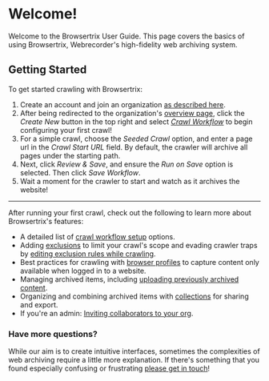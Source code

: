 # Welcome!

Welcome to the Browsertrix User Guide. This page covers the basics of using Browsertrix, Webrecorder's high-fidelity web archiving system.

## Getting Started

To get started crawling with Browsertrix:

1. Create an account and join an organization [as described here](signup.md).
2. After being redirected to the organization's [overview page](overview.md), click the _Create New_ button in the top right and select _[Crawl Workflow](crawl-workflows.md)_ to begin configuring your first crawl!
3. For a simple crawl, choose the _Seeded Crawl_ option, and enter a page url in the _Crawl Start URL_ field. By default, the crawler will archive all pages under the starting path.
4. Next, click _Review & Save_, and ensure the _Run on Save_ option is selected. Then click _Save Workflow_.
5. Wait a moment for the crawler to start and watch as it archives the website!

---

After running your first crawl, check out the following to learn more about Browsertrix's features:

- A detailed list of [crawl workflow setup](workflow-setup.md) options.
- Adding [exclusions](workflow-setup.md#exclusions) to limit your crawl's scope and evading crawler traps by [editing exclusion rules while crawling](running-crawl.md#live-exclusion-editing).
- Best practices for crawling with [browser profiles](browser-profiles.md) to capture content only available when logged in to a website.
- Managing archived items, including [uploading previously archived content](archived-items.md#uploading-web-archives).
- Organizing and combining archived items with [collections](collections.md) for sharing and export.
- If you're an admin: [Inviting collaborators to your org](org-settings.md#members).


### Have more questions?

While our aim is to create intuitive interfaces, sometimes the complexities of web archiving require a little more explanation. If there's something that you found especially confusing or frustrating [please get in touch](mailto:docs-feedback@webrecorder.net)!
